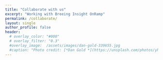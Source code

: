 ```yaml
---
title: "Collaborate with us"
excerpt: "Working with Breeing Insight OnRamp"
permalink: /collaborate/
layout: single
author_profile: false
header:
  # overlay_color: "#000"
  # overlay_filter: "0.3"
  #overlay_image:  /assets/images/dan-gold-339655.jpg
  #caption: "Photo credit: [*Dan Gold *](https://unsplash.com/photos/yhQhvK04QPc)"
---
```


